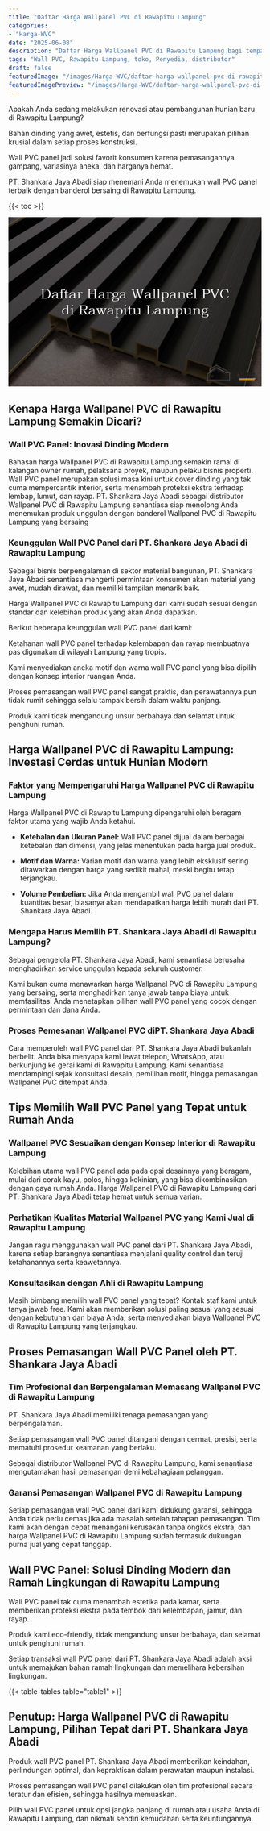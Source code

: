 ```yaml
---
title: "Daftar Harga Wallpanel PVC di Rawapitu Lampung"
categories:
- "Harga-WVC"
date: "2025-06-08"
description: "Daftar Harga Wallpanel PVC di Rawapitu Lampung bagi tempat tinggal, office, dan toko. Panel berkualitas, pilihan motif, variasi warna menarik, beserta servis instalasi dikerjakan oleh teknisi berpengalaman dan jaminan resmi!|Servis distribusi Wallpanel PVC di Rawapitu Lampung untuk keperluan hunian, perkantoran, maupun gerai, dengan panel terbaik dan pemasangan oleh tenaga ahli berpengalaman serta jaminan resmi.|Alternatif Wallpanel PVC di Rawapitu Lampung yang terpercaya bagi hunian, kantor, dan gerai, bersama panel berkualitas dan pemasangan oleh tim profesional dan jaminan resmi.|Penjualan Wallpanel PVC di Rawapitu Lampung bagi hunian, kantor, dan toko, beserta panel berkualitas dan pemasangan dikerjakan oleh tenaga ahli berpengalaman, disertai dengan kepastian resmi.}"
tags: "Wall PVC, Rawapitu Lampung, toko, Penyedia, distributor"
draft: false
featuredImage: "/images/Harga-WVC/daftar-harga-wallpanel-pvc-di-rawapitu-lampung.png"
featuredImagePreview: "/images/Harga-WVC/daftar-harga-wallpanel-pvc-di-rawapitu-lampung.png"
---
```


Apakah Anda sedang melakukan renovasi atau pembangunan hunian baru di Rawapitu Lampung?

Bahan dinding yang awet, estetis, dan berfungsi pasti merupakan pilihan krusial dalam setiap proses konstruksi.

Wall PVC panel jadi solusi favorit konsumen karena pemasangannya gampang, variasinya aneka, dan harganya hemat.

PT. Shankara Jaya Abadi siap menemani Anda menemukan wall PVC panel terbaik dengan banderol bersaing di Rawapitu Lampung.

{{< toc >}}

![Daftar Harga Wallpanel PVC di Rawapitu Lampung](/images/Harga-WVC/Daftar-Harga-Wallpanel-PVC-di-Rawapitu-Lampung.png)


## Kenapa Harga Wallpanel PVC di Rawapitu Lampung Semakin Dicari?

### Wall PVC Panel: Inovasi Dinding Modern

Bahasan harga Wallpanel PVC di Rawapitu Lampung semakin ramai di kalangan owner rumah, pelaksana proyek, maupun pelaku bisnis properti. Wall PVC panel merupakan solusi masa kini untuk cover dinding yang tak cuma mempercantik interior, serta menambah proteksi ekstra terhadap lembap, lumut, dan rayap. PT. Shankara Jaya Abadi sebagai distributor Wallpanel PVC di Rawapitu Lampung senantiasa siap menolong Anda menemukan produk unggulan dengan banderol Wallpanel PVC di Rawapitu Lampung yang bersaing

### Keunggulan Wall PVC Panel dari PT. Shankara Jaya Abadi di Rawapitu Lampung

Sebagai bisnis berpengalaman di sektor material bangunan, PT. Shankara Jaya Abadi senantiasa mengerti permintaan konsumen akan material yang awet, mudah dirawat, dan memiliki tampilan menarik baik.

Harga Wallpanel PVC di Rawapitu Lampung dari kami sudah sesuai dengan standar dan kelebihan produk yang akan Anda dapatkan.

Berikut beberapa keunggulan wall PVC panel dari kami:

Ketahanan wall PVC panel terhadap kelembapan dan rayap membuatnya pas digunakan di wilayah Lampung yang tropis.

Kami menyediakan aneka motif dan warna wall PVC panel yang bisa dipilih dengan konsep interior ruangan Anda.

Proses pemasangan wall PVC panel sangat praktis, dan perawatannya pun tidak rumit sehingga selalu tampak bersih dalam waktu panjang.

Produk kami tidak mengandung unsur berbahaya dan selamat untuk penghuni rumah.

## Harga Wallpanel PVC di Rawapitu Lampung: Investasi Cerdas untuk Hunian Modern

### Faktor yang Mempengaruhi Harga Wallpanel PVC di Rawapitu Lampung

Harga Wallpanel PVC di Rawapitu Lampung dipengaruhi oleh beragam faktor utama yang wajib Anda ketahui.

- **Ketebalan dan Ukuran Panel:** Wall PVC panel dijual dalam berbagai ketebalan dan dimensi, yang jelas menentukan pada harga jual produk.

- **Motif dan Warna:** Varian motif dan warna yang lebih eksklusif sering ditawarkan dengan harga yang sedikit mahal, meski begitu tetap terjangkau.

- **Volume Pembelian:** Jika Anda mengambil wall PVC panel dalam kuantitas besar, biasanya akan mendapatkan harga lebih murah dari PT. Shankara Jaya Abadi.

### Mengapa Harus Memilih PT. Shankara Jaya Abadi di Rawapitu Lampung?

Sebagai pengelola PT. Shankara Jaya Abadi, kami senantiasa berusaha menghadirkan service unggulan kepada seluruh customer.

Kami bukan cuma menawarkan harga Wallpanel PVC di Rawapitu Lampung yang bersaing, serta menghadirkan tanya jawab tanpa biaya untuk memfasilitasi Anda menetapkan pilihan wall PVC panel yang cocok dengan permintaan dan dana Anda.

### Proses Pemesanan Wallpanel PVC diPT. Shankara Jaya Abadi

Cara memperoleh wall PVC panel dari PT. Shankara Jaya Abadi bukanlah berbelit. Anda bisa menyapa kami lewat telepon, WhatsApp, atau berkunjung ke gerai kami di Rawapitu Lampung. Kami senantiasa mendampingi sejak konsultasi desain, pemilihan motif, hingga pemasangan Wallpanel PVC ditempat Anda.

## Tips Memilih Wall PVC Panel yang Tepat untuk Rumah Anda

### Wallpanel PVC Sesuaikan dengan Konsep Interior di Rawapitu Lampung

Kelebihan utama wall PVC panel ada pada opsi desainnya yang beragam, mulai dari corak kayu, polos, hingga kekinian, yang bisa dikombinasikan dengan gaya rumah Anda. Harga Wallpanel PVC di Rawapitu Lampung dari PT. Shankara Jaya Abadi tetap hemat untuk semua varian.

### Perhatikan Kualitas Material Wallpanel PVC yang Kami Jual di Rawapitu Lampung

Jangan ragu menggunakan wall PVC panel dari PT. Shankara Jaya Abadi, karena setiap barangnya senantiasa menjalani quality control dan teruji ketahanannya serta keawetannya.

### Konsultasikan dengan Ahli di Rawapitu Lampung

Masih bimbang memilih wall PVC panel yang tepat? Kontak staf kami untuk tanya jawab free. Kami akan memberikan solusi paling sesuai yang sesuai dengan kebutuhan dan biaya Anda, serta menyediakan biaya Wallpanel PVC di Rawapitu Lampung yang terjangkau.

## Proses Pemasangan Wall PVC Panel oleh PT. Shankara Jaya Abadi

### Tim Profesional dan Berpengalaman Memasang Wallpanel PVC di Rawapitu Lampung

PT. Shankara Jaya Abadi memiliki tenaga pemasangan yang berpengalaman.

Setiap pemasangan wall PVC panel ditangani dengan cermat, presisi, serta mematuhi prosedur keamanan yang berlaku.

Sebagai distributor Wallpanel PVC di Rawapitu Lampung, kami senantiasa mengutamakan hasil pemasangan demi kebahagiaan pelanggan.

### Garansi Pemasangan Wallpanel PVC di Rawapitu Lampung

Setiap pemasangan wall PVC panel dari kami didukung garansi, sehingga Anda tidak perlu cemas jika ada masalah setelah tahapan pemasangan. Tim kami akan dengan cepat menangani kerusakan tanpa ongkos ekstra, dan harga Wallpanel PVC di Rawapitu Lampung sudah termasuk dukungan purna jual yang cepat tanggap.

## Wall PVC Panel: Solusi Dinding Modern dan Ramah Lingkungan di Rawapitu Lampung

Wall PVC panel tak cuma menambah estetika pada kamar, serta memberikan proteksi ekstra pada tembok dari kelembapan, jamur, dan rayap.

Produk kami eco-friendly, tidak mengandung unsur berbahaya, dan selamat untuk penghuni rumah.

Setiap transaksi wall PVC panel dari PT. Shankara Jaya Abadi adalah aksi untuk memajukan bahan ramah lingkungan dan memelihara kebersihan lingkungan.

{{< table-tables table="table1" >}}

## Penutup: Harga Wallpanel PVC di Rawapitu Lampung, Pilihan Tepat dari PT. Shankara Jaya Abadi

Produk wall PVC panel PT. Shankara Jaya Abadi memberikan keindahan, perlindungan optimal, dan kepraktisan dalam perawatan maupun instalasi.

Proses pemasangan wall PVC panel dilakukan oleh tim profesional secara teratur dan efisien, sehingga hasilnya memuaskan.

Pilih wall PVC panel untuk opsi jangka panjang di rumah atau usaha Anda di Rawapitu Lampung, dan nikmati sendiri kemudahan serta keuntungannya.
